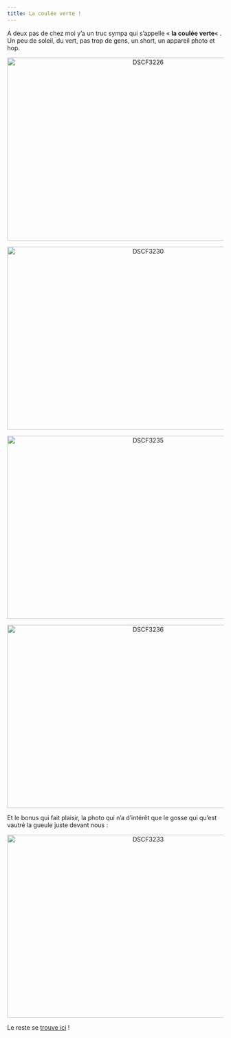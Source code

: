 ```yaml
---
title: La coulée verte !
---
```

A deux pas de chez moi y&rsquo;a un truc sympa qui s&rsquo;appelle &laquo;&nbsp;**la coulée verte**&laquo;&nbsp;. Un peu de soleil, du vert, pas trop de gens, un short, un appareil photo et hop.

<p style="text-align:center;">
  <a href="http://www.flickr.com/photos/dondapo/7326144052/" title="DSCF3226 de Cyril Krylatov, sur Flickr"><img src="http://farm8.staticflickr.com/7235/7326144052_394f47300c_z.jpg" width="640" height="425" alt="DSCF3226" /></a>
</p>

<!--more-->

<p style="text-align:center;">
  <a href="http://www.flickr.com/photos/dondapo/7326144718/" title="DSCF3230 de Cyril Krylatov, sur Flickr"><img src="http://farm9.staticflickr.com/8012/7326144718_14d3c0739a_z.jpg" width="640" height="425" alt="DSCF3230" /></a>
</p>

<p style="text-align:center;">
  <a href="http://www.flickr.com/photos/dondapo/7326146634/" title="DSCF3235 de Cyril Krylatov, sur Flickr"><img src="http://farm8.staticflickr.com/7233/7326146634_aaab162fa5_z.jpg" width="640" height="425" alt="DSCF3235" /></a>
</p>

<p style="text-align:center;">
  <a href="http://www.flickr.com/photos/dondapo/7326147334/" title="DSCF3236 de Cyril Krylatov, sur Flickr"><img src="http://farm8.staticflickr.com/7241/7326147334_0668953379_z.jpg" width="640" height="425" alt="DSCF3236" /></a>
</p>

Et le bonus qui fait plaisir, la photo qui n&rsquo;a d&rsquo;intérêt que le gosse qui qu&rsquo;est vautré la gueule juste devant nous :

<p style="text-align:center;">
  <a href="http://www.flickr.com/photos/dondapo/7326146350/" title="DSCF3233 de Cyril Krylatov, sur Flickr"><img src="http://farm8.staticflickr.com/7090/7326146350_435c3e0462_z.jpg" width="640" height="425" alt="DSCF3233" /></a>
</p>

Le reste se [trouve ici][1] !

 [1]: http://www.flickr.com/photos/dondapo/sets/72157630024293078/with/7326142964/
